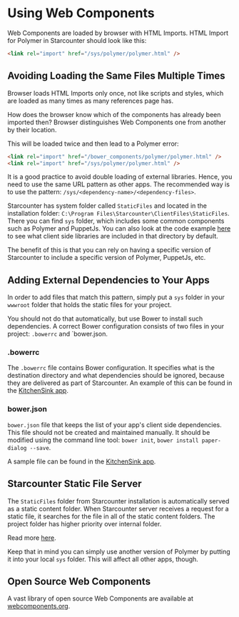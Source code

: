 # Using Web Components

Web Components are loaded by browser with HTML Imports. HTML Import for Polymer in Starcounter should look like this:

```html
<link rel="import" href="/sys/polymer/polymer.html" />
```

## Avoiding Loading the Same Files Multiple Times

Browser loads HTML Imports only once, not like scripts and styles, which are loaded as many times as many references page has.

How does the browser know which of the components has already been imported then? Browser distinguishes Web Components one from another by their location. 

This will be loaded twice and then lead to a Polymer error:
```html
<link rel="import" href="/bower_components/polymer/polymer.html" />
<link rel="import" href="/sys/polymer/polymer.html" />
```

It is a good practice to avoid double loading of external libraries. Hence, you need to use the same URL pattern as other apps. The recommended way is to use the pattern: `/sys/<dependency-name>/<dependency-files>`.

Starcounter has system folder called `StaticFiles` and located in the installation folder: `C:\Program Files\Starcounter\ClientFiles\StaticFiles`. There you can find `sys` folder, which includes some common components such as Polymer and PuppetJs. You can also look at the code example [here](/guides/network/middleware/#partialtostandalonehtmlprovider) to see what client side libraries are included in that directory by default.

The benefit of this is that you can rely on having a specific version of Starcounter to include a specific version of Polymer, PuppetJs, etc.

## Adding External Dependencies to Your Apps

In order to add files that match this pattern, simply put a `sys` folder in your `wwwroot` folder that holds the static files for your project.

You should not do that automatically, but use Bower to install such dependencies. A correct Bower configuration consists of two files in your project: `.bowerrc` and `bower.json.

### .bowerrc

The `.bowerrc` file contains Bower configuration. It specifies what is the destination directory and what dependencies should be ignored, because they are delivered as part of Starcounter. An example of this can be found in the [KitchenSink app](https://github.com/StarcounterApps/KitchenSink/blob/master/src/KitchenSink/.bowerrc).

### bower.json

`bower.json` file that keeps the list of your app's client side dependencies. This file should not be created and maintained manually. It should be modified using the command line tool: `bower init`, `bower install paper-dialog --save`.

A sample file can be found in the [KitchenSink app](https://github.com/StarcounterApps/KitchenSink/blob/master/src/KitchenSink/bower.json).
 
## Starcounter Static File Server

The `StaticFiles` folder from Starcounter installation is automatically served as a static content folder. When Starcounter server receives a request for a static file, it searches for the file in all of the static content folders. The project folder has higher priority over internal folder.

Read more [here](/guides/network/static-file-server/).

Keep that in mind you can simply use another version of Polymer by putting it into your local `sys` folder. This will affect all other apps, though.

## Open Source Web Components

A vast library of open source Web Components are available at [webcomponents.org](https://www.webcomponents.org/). 